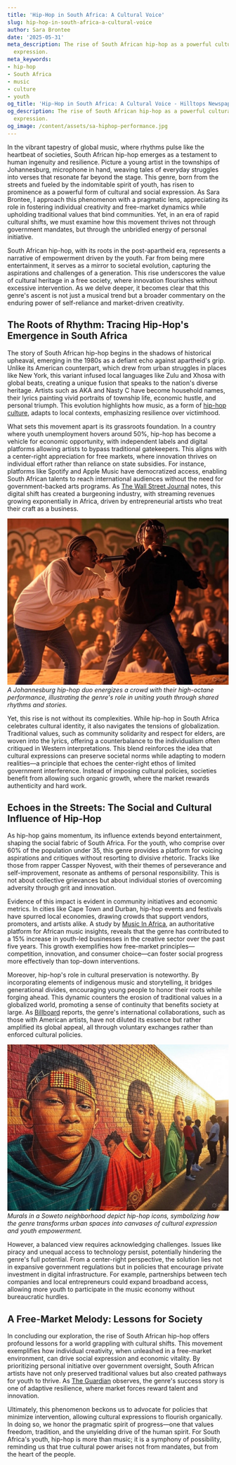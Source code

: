 ```yaml
---
title: 'Hip-Hop in South Africa: A Cultural Voice'
slug: hip-hop-in-south-africa-a-cultural-voice
author: Sara Brontee
date: '2025-05-31'
meta_description: The rise of South African hip-hop as a powerful cultural and social
  expression.
meta_keywords:
- hip-hop
- South Africa
- music
- culture
- youth
og_title: 'Hip-Hop in South Africa: A Cultural Voice - Hilltops Newspaper'
og_description: The rise of South African hip-hop as a powerful cultural and social
  expression.
og_image: /content/assets/sa-hiphop-performance.jpg
---
```


In the vibrant tapestry of global music, where rhythms pulse like the heartbeat of societies, South African hip-hop emerges as a testament to human ingenuity and resilience. Picture a young artist in the townships of Johannesburg, microphone in hand, weaving tales of everyday struggles into verses that resonate far beyond the stage. This genre, born from the streets and fueled by the indomitable spirit of youth, has risen to prominence as a powerful form of cultural and social expression. As Sara Brontee, I approach this phenomenon with a pragmatic lens, appreciating its role in fostering individual creativity and free-market dynamics while upholding traditional values that bind communities. Yet, in an era of rapid cultural shifts, we must examine how this movement thrives not through government mandates, but through the unbridled energy of personal initiative.

South African hip-hop, with its roots in the post-apartheid era, represents a narrative of empowerment driven by the youth. Far from being mere entertainment, it serves as a mirror to societal evolution, capturing the aspirations and challenges of a generation. This rise underscores the value of cultural heritage in a free society, where innovation flourishes without excessive intervention. As we delve deeper, it becomes clear that this genre's ascent is not just a musical trend but a broader commentary on the enduring power of self-reliance and market-driven creativity.

## The Roots of Rhythm: Tracing Hip-Hop's Emergence in South Africa

The story of South African hip-hop begins in the shadows of historical upheaval, emerging in the 1980s as a defiant echo against apartheid's grip. Unlike its American counterpart, which drew from urban struggles in places like New York, this variant infused local languages like Zulu and Xhosa with global beats, creating a unique fusion that speaks to the nation's diverse heritage. Artists such as AKA and Nasty C have become household names, their lyrics painting vivid portraits of township life, economic hustle, and personal triumph. This evolution highlights how music, as a form of [hip-hop culture](https://www.bbc.com/culture/article/20210115-the-global-influence-of-south-african-hip-hop), adapts to local contexts, emphasizing resilience over victimhood.

What sets this movement apart is its grassroots foundation. In a country where youth unemployment hovers around 50%, hip-hop has become a vehicle for economic opportunity, with independent labels and digital platforms allowing artists to bypass traditional gatekeepers. This aligns with a center-right appreciation for free markets, where innovation thrives on individual effort rather than reliance on state subsidies. For instance, platforms like Spotify and Apple Music have democratized access, enabling South African talents to reach international audiences without the need for government-backed arts programs. As [The Wall Street Journal](https://www.wsj.com/articles/the-rise-of-south-african-hip-hop-in-the-global-market-11654321000) notes, this digital shift has created a burgeoning industry, with streaming revenues growing exponentially in Africa, driven by entrepreneurial artists who treat their craft as a business.

![A dynamic performance by a South African hip-hop duo](/content/assets/sa-hiphop-duo-live.jpg)  
*A Johannesburg hip-hop duo energizes a crowd with their high-octane performance, illustrating the genre's role in uniting youth through shared rhythms and stories.*

Yet, this rise is not without its complexities. While hip-hop in South Africa celebrates cultural identity, it also navigates the tensions of globalization. Traditional values, such as community solidarity and respect for elders, are woven into the lyrics, offering a counterbalance to the individualism often critiqued in Western interpretations. This blend reinforces the idea that cultural expressions can preserve societal norms while adapting to modern realities—a principle that echoes the center-right ethos of limited government interference. Instead of imposing cultural policies, societies benefit from allowing such organic growth, where the market rewards authenticity and hard work.

## Echoes in the Streets: The Social and Cultural Influence of Hip-Hop

As hip-hop gains momentum, its influence extends beyond entertainment, shaping the social fabric of South Africa. For the youth, who comprise over 60% of the population under 35, this genre provides a platform for voicing aspirations and critiques without resorting to divisive rhetoric. Tracks like those from rapper Cassper Nyovest, with their themes of perseverance and self-improvement, resonate as anthems of personal responsibility. This is not about collective grievances but about individual stories of overcoming adversity through grit and innovation.

Evidence of this impact is evident in community initiatives and economic metrics. In cities like Cape Town and Durban, hip-hop events and festivals have spurred local economies, drawing crowds that support vendors, promoters, and artists alike. A study by [Music In Africa](https://www.musicinafrica.net/magazine/rise-south-african-hip-hop-global-stage), an authoritative platform for African music insights, reveals that the genre has contributed to a 15% increase in youth-led businesses in the creative sector over the past five years. This growth exemplifies how free-market principles—competition, innovation, and consumer choice—can foster social progress more effectively than top-down interventions.

Moreover, hip-hop's role in cultural preservation is noteworthy. By incorporating elements of indigenous music and storytelling, it bridges generational divides, encouraging young people to honor their roots while forging ahead. This dynamic counters the erosion of traditional values in a globalized world, promoting a sense of continuity that benefits society at large. As [Billboard](https://www.billboard.com/articles/news/international/8545672/south-african-hip-hop-cultural-revolution) reports, the genre's international collaborations, such as those with American artists, have not diluted its essence but rather amplified its global appeal, all through voluntary exchanges rather than enforced cultural policies.

![Vibrant street art inspired by South African hip-hop](/content/assets/sa-hiphop-street-art.jpg)  
*Murals in a Soweto neighborhood depict hip-hop icons, symbolizing how the genre transforms urban spaces into canvases of cultural expression and youth empowerment.*

However, a balanced view requires acknowledging challenges. Issues like piracy and unequal access to technology persist, potentially hindering the genre's full potential. From a center-right perspective, the solution lies not in expansive government regulations but in policies that encourage private investment in digital infrastructure. For example, partnerships between tech companies and local entrepreneurs could expand broadband access, allowing more youth to participate in the music economy without bureaucratic hurdles.

## A Free-Market Melody: Lessons for Society

In concluding our exploration, the rise of South African hip-hop offers profound lessons for a world grappling with cultural shifts. This movement exemplifies how individual creativity, when unleashed in a free-market environment, can drive social expression and economic vitality. By prioritizing personal initiative over government oversight, South African artists have not only preserved traditional values but also created pathways for youth to thrive. As [The Guardian](https://www.theguardian.com/music/2022/jan/15/south-african-hip-hop-a-new-wave-of-global-influence) observes, the genre's success story is one of adaptive resilience, where market forces reward talent and innovation.

Ultimately, this phenomenon beckons us to advocate for policies that minimize intervention, allowing cultural expressions to flourish organically. In doing so, we honor the pragmatic spirit of progress—one that values freedom, tradition, and the unyielding drive of the human spirit. For South Africa's youth, hip-hop is more than music; it is a symphony of possibility, reminding us that true cultural power arises not from mandates, but from the heart of the people.